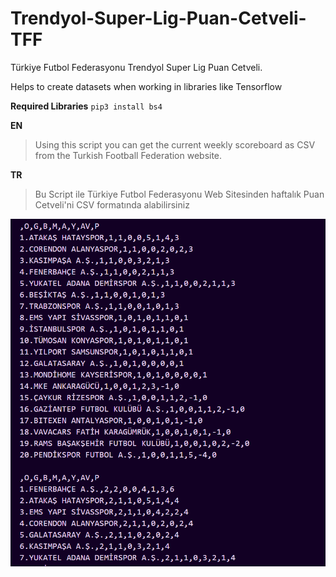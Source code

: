# Trendyol-Super-Lig-Puan-Cetveli-TFF
Türkiye Futbol Federasyonu Trendyol Super Lig Puan Cetveli.

Helps to create datasets when working in libraries like Tensorflow

**Required Libraries**
`pip3 install bs4`



**EN**
> Using this script you can get the current weekly scoreboard as CSV from the Turkish Football Federation website.


**TR**
> Bu Script ile Türkiye Futbol Federasyonu Web Sitesinden haftalık Puan Cetveli'ni CSV formatında alabilirsiniz


<img src="https://github.com/MorphyKutay/Trendyol-Super-Lig-Puan-Cetveli-TFF/blob/main/ss.png">

